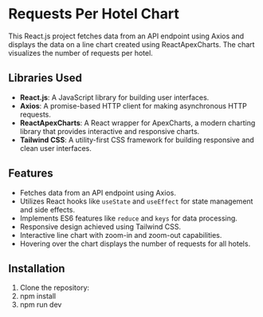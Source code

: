 # Requests Per Hotel Chart

This React.js project fetches data from an API endpoint using Axios and displays the data on a line chart created using ReactApexCharts. The chart visualizes the number of requests per hotel.

## Libraries Used

- **React.js**: A JavaScript library for building user interfaces.
- **Axios**: A promise-based HTTP client for making asynchronous HTTP requests.
- **ReactApexCharts**: A React wrapper for ApexCharts, a modern charting library that provides interactive and responsive charts.
- **Tailwind CSS**: A utility-first CSS framework for building responsive and clean user interfaces.

## Features

- Fetches data from an API endpoint using Axios.
- Utilizes React hooks like `useState` and `useEffect` for state management and side effects.
- Implements ES6 features like `reduce` and `keys` for data processing.
- Responsive design achieved using Tailwind CSS.
- Interactive line chart with zoom-in and zoom-out capabilities.
- Hovering over the chart displays the number of requests for all hotels.

## Installation

1. Clone the repository:
2. npm install
3. npm run dev
